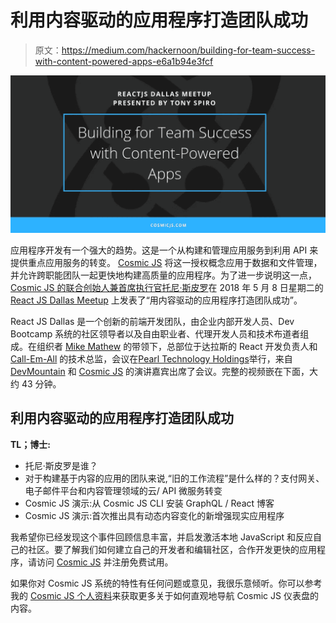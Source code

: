 # 利用内容驱动的应用程序打造团队成功

> 原文：<https://medium.com/hackernoon/building-for-team-success-with-content-powered-apps-e6a1b94e3fcf>

![](img/32d3623a80859b19f430056d0ecda0e5.png)

应用程序开发有一个强大的趋势。这是一个从构建和管理应用服务到利用 API 来提供重点应用服务的转变。 [Cosmic JS](https://cosmicjs.com) 将这一授权概念应用于数据和文件管理，并允许跨职能团队一起更快地构建高质量的应用程序。为了进一步说明这一点，[Cosmic JS 的联合创始人兼首席执行官托尼·斯皮罗](https://cosmicjs.com/tony)在 2018 年 5 月 8 日星期二的 [React JS Dallas Meetup](https://www.meetup.com/ReactJS-Dallas/) 上发表了“用内容驱动的应用程序打造团队成功”。

React JS Dallas 是一个创新的前端开发团队，由企业内部开发人员、Dev Bootcamp 系统的社区领导者以及自由职业者、代理开发人员和技术布道者组成。在组织者 [Mike Mathew](https://twitter.com/drumsensei?lang=en) 的带领下，总部位于达拉斯的 React 开发负责人和 [Call-Em-All](https://twitter.com/CallEmAll) 的技术总监，会议在[Pearl Technology Holdings](http://www.pearlsolutions.com/)举行，来自 [DevMountain](https://devmountain.com/) 和 [Cosmic JS](https://cosmicjs.com/) 的演讲嘉宾出席了会议。完整的视频嵌在下面，大约 43 分钟。

## 利用内容驱动的应用程序打造团队成功

**TL；博士:**

*   托尼·斯皮罗是谁？
*   对于构建基于内容的应用的团队来说,“旧的工作流程”是什么样的？支付网关、电子邮件平台和内容管理领域的云/ API 微服务转变
*   Cosmic JS 演示:从 Cosmic JS CLI 安装 GraphQL / React 博客
*   Cosmic JS 演示:首次推出具有动态内容变化的新增强现实应用程序

我希望你已经发现这个事件回顾信息丰富，并启发激活本地 JavaScript 和反应自己的社区。要了解我们如何建立自己的开发者和编辑社区，合作开发更快的应用程序，请访问 [Cosmic JS](https://cosmicjs.com) 并注册免费试用。

如果你对 Cosmic JS 系统的特性有任何问题或意见，我很乐意倾听。你可以参考我的 [Cosmic JS 个人资料](https://cosmicjs.com/carsongibbons)来获取更多关于如何直观地导航 Cosmic JS 仪表盘的内容。